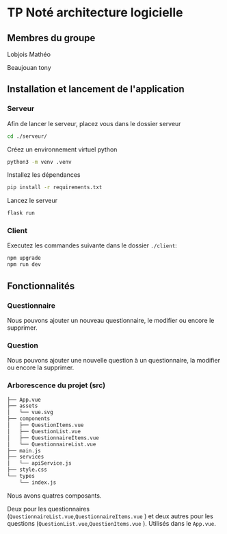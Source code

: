 # TP Noté architecture logicielle

## Membres du groupe

Lobjois Mathéo

Beaujouan tony

## Installation et lancement de l'application

### Serveur
Afin de lancer le serveur, placez vous dans le dossier serveur
```bash
cd ./serveur/
```
Créez un environnement virtuel python
```bash
python3 -m venv .venv
```
Installez les dépendances
```bash
pip install -r requirements.txt
```
Lancez le serveur
```bash
flask run
```

### Client

Executez les commandes suivante dans le dossier `./client`:
```bash
npm upgrade
npm run dev
```

## Fonctionnalités

### Questionnaire

Nous pouvons ajouter un nouveau questionnaire, le modifier ou encore le supprimer.

### Question

Nous pouvons ajouter une nouvelle question à un questionnaire, la modifier ou encore la supprimer.

### Arborescence du projet (src)

```bash
├── App.vue
├── assets
│   └── vue.svg
├── components
│   ├── QuestionItems.vue
│   ├── QuestionList.vue
│   ├── QuestionnaireItems.vue
│   └── QuestionnaireList.vue
├── main.js
├── services
│   └── apiService.js
├── style.css
└── types
    └── index.js

```

Nous avons quatres composants.

Deux pour les questionnaires (`QuestionnaireList.vue`,`QuestionnaireItems.vue` ) et deux autres pour les questions (`QuestionList.vue`,`QuestionItems.vue` ). Utilisés dans le `App.vue`.
